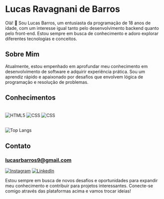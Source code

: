 # Lucas Ravagnani de Barros


Olá! 👋 Sou Lucas Barros, um entusiasta da programação de 18 anos de idade, com um interesse igual tanto pelo desenvolvimento backend quanto pelo front-end. Estou sempre em busca de conhecimento e adoro explorar diferentes tecnologias e conceitos.

## Sobre Mim

Atualmente, estou empenhado em aprofundar meu conhecimento em desenvolvimento de software e adquirir experiência prática. Sou um aprendiz rápido e apaixonado por desafios que envolvem lógica de programação e resolução de problemas.


## Conhecimentos

<div style="display: inline_block"><br/>
    <img align="center" alt="HTML5" src="https://img.shields.io/badge/HTML5-E34F26?style=for-the-badge&logo=html5&logoColor=white">
    <img align="center" alt="CSS" src="https://img.shields.io/badge/CSS3-1572B6?style=for-the-badge&logo=css3&logoColor=white">
    <img align="center" alt="CSS" src="https://img.shields.io/badge/JavaScript-F7DF1E?style=for-the-badge&logo=javascript&logoColor=black">
    <br/>
</div>
<br/>

![Top Langs](https://github-readme-stats.vercel.app/api/top-langs/?username=lucasrbarros&layout=compact)

## Contato


### lucasrbarros9@gmail.com


[![Instagram](https://img.shields.io/badge/Instagram-E4405F?style=for-the-badge&logo=instagram&logoColor=white)](https://instagram.com/lucas_rbarros_?igshid=OGQ5ZDc2ODk2ZA==)
[![LinkedIn](https://img.shields.io/badge/LinkedIn-0077B5?style=for-the-badge&logo=linkedin&logoColor=white)](https://www.linkedin.com/in/lucas-ravagnani-de-barros-9862a5266)

Estou sempre em busca de novos desafios e oportunidades para expandir meu conhecimento e contribuir para projetos interessantes. Conecte-se comigo através das plataformas acima e vamos trocar ideias!

<!-- Lembre-se de adicionar a sua foto ao perfil no GitHub para personalizá-lo ainda mais. Se quiser fazer mais alterações ou adicionar mais informações, sinta-se à vontade! -->
